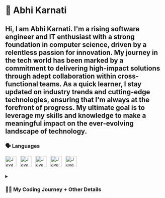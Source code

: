# 🐐 Abhi Karnati

**Hi, I am Abhi Karnati. I'm a rising software engineer and IT enthusiast with a strong foundation in computer science, driven by a relentless passion for innovation. My journey in the tech world has been marked by a commitment to delivering high-impact solutions through adept collaboration within cross-functional teams. As a quick learner, I stay updated on industry trends and cutting-edge technologies, ensuring that I'm always at the forefront of progress. My ultimate goal is to leverage my skills and knowledge to make a meaningful impact on the ever-evolving landscape of technology.**
---

### 🗣️ Languages
<img align="left" alt="Java" width="35px" style="padding-right:10px;" src="https://cdn.jsdelivr.net/gh/devicons/devicon@latest/icons/python/python-plain.svg" />
<img align="left" alt="Java" width="35px" style="padding-right:10px;" src="https://cdn.jsdelivr.net/gh/devicons/devicon@latest/icons/cplusplus/cplusplus-plain.svg" />
<img align="left" alt="Java" width="35px" style="padding-right:10px;" src="https://cdn.jsdelivr.net/gh/devicons/devicon@latest/icons/csharp/csharp-original.svg" />
<img align="left" alt="Java" width="35px" style="padding-right:10px;" src="https://cdn.jsdelivr.net/gh/devicons/devicon@latest/icons/html5/html5-original.svg" />
<img align="left" alt="Java" width="35px" style="padding-right:10px;" src="https://cdn.jsdelivr.net/gh/devicons/devicon@latest/icons/css3/css3-original.svg" />
<br />

#

<details>
  <summary><h3>👨‍💻 My Coding Journey + Other Details</h3></summary>
    MORE MORE MORE
</details>
